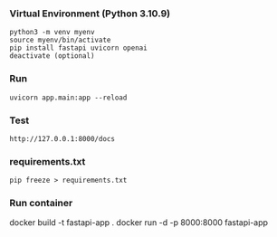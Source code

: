### Virtual Environment  (Python 3.10.9)
    python3 -m venv myenv
    source myenv/bin/activate
    pip install fastapi uvicorn openai
    deactivate (optional)

### Run
    uvicorn app.main:app --reload

### Test
    http://127.0.0.1:8000/docs

### requirements.txt
    pip freeze > requirements.txt

### Run container

docker build -t fastapi-app .
docker run -d -p 8000:8000 fastapi-app